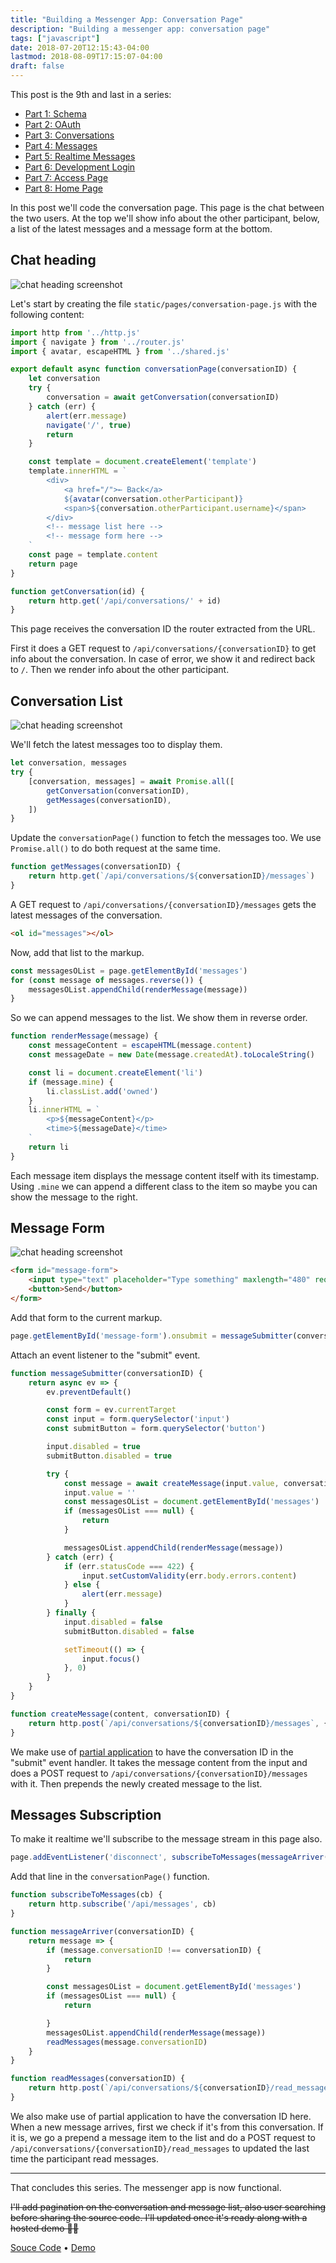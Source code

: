 ```yaml
---
title: "Building a Messenger App: Conversation Page"
description: "Building a messenger app: conversation page"
tags: ["javascript"]
date: 2018-07-20T12:15:43-04:00
lastmod: 2018-08-09T17:15:07-04:00
draft: false
---
```


This post is the 9th and last in a series:

- [Part 1: Schema](/posts/go-messenger-schema/)
- [Part 2: OAuth](/posts/go-messenger-oauth/)
- [Part 3: Conversations](/posts/go-messenger-conversations/)
- [Part 4: Messages](/posts/go-messenger-messages/)
- [Part 5: Realtime Messages](/posts/go-messenger-realtime-messages/)
- [Part 6: Development Login](/posts/go-messenger-dev-login/)
- [Part 7: Access Page](/posts/go-messenger-access-page/)
- [Part 8: Home Page](/posts/go-messenger-home-page/)

In this post we'll code the conversation page. This page is the chat between the two users. At the top we'll show info about the other participant, below, a list of the latest messages and a message form at the bottom.

## Chat heading

![chat heading screenshot](/img/go-messenger-conversation-page/heading.png)

Let's start by creating the file `static/pages/conversation-page.js` with the following content:

```js
import http from '../http.js'
import { navigate } from '../router.js'
import { avatar, escapeHTML } from '../shared.js'

export default async function conversationPage(conversationID) {
    let conversation
    try {
        conversation = await getConversation(conversationID)
    } catch (err) {
        alert(err.message)
        navigate('/', true)
        return
    }

    const template = document.createElement('template')
    template.innerHTML = `
        <div>
            <a href="/">← Back</a>
            ${avatar(conversation.otherParticipant)}
            <span>${conversation.otherParticipant.username}</span>
        </div>
        <!-- message list here -->
        <!-- message form here -->
    `
    const page = template.content
    return page
}

function getConversation(id) {
    return http.get('/api/conversations/' + id)
}
```

This page receives the conversation ID the router extracted from the URL.

First it does a GET request to `/api/conversations/{conversationID}` to get info about the conversation. In case of error, we show it and redirect back to `/`. Then we render info about the other participant.

## Conversation List

![chat heading screenshot](/img/go-messenger-conversation-page/list.png)

We'll fetch the latest messages too to display them.

```js
let conversation, messages
try {
    [conversation, messages] = await Promise.all([
        getConversation(conversationID),
        getMessages(conversationID),
    ])
}
```

Update the `conversationPage()` function to fetch the messages too. We use `Promise.all()` to do both request at the same time.

```js
function getMessages(conversationID) {
    return http.get(`/api/conversations/${conversationID}/messages`)
}
```

A GET request to `/api/conversations/{conversationID}/messages` gets the latest messages of the conversation.

```html
<ol id="messages"></ol>
```

Now, add that list to the markup.

```js
const messagesOList = page.getElementById('messages')
for (const message of messages.reverse()) {
    messagesOList.appendChild(renderMessage(message))
}
```

So we can append messages to the list. We show them in reverse order.

```js
function renderMessage(message) {
    const messageContent = escapeHTML(message.content)
    const messageDate = new Date(message.createdAt).toLocaleString()

    const li = document.createElement('li')
    if (message.mine) {
        li.classList.add('owned')
    }
    li.innerHTML = `
        <p>${messageContent}</p>
        <time>${messageDate}</time>
    `
    return li
}
```

Each message item displays the message content itself with its timestamp. Using `.mine` we can append a different class to the item so maybe you can show the message to the right.

## Message Form

![chat heading screenshot](/img/go-messenger-conversation-page/form.png)

```html
<form id="message-form">
    <input type="text" placeholder="Type something" maxlength="480" required>
    <button>Send</button>
</form>
```

Add that form to the current markup.

```js
page.getElementById('message-form').onsubmit = messageSubmitter(conversationID)
```

Attach an event listener to the "submit" event.

```js
function messageSubmitter(conversationID) {
    return async ev => {
        ev.preventDefault()

        const form = ev.currentTarget
        const input = form.querySelector('input')
        const submitButton = form.querySelector('button')

        input.disabled = true
        submitButton.disabled = true

        try {
            const message = await createMessage(input.value, conversationID)
            input.value = ''
            const messagesOList = document.getElementById('messages')
            if (messagesOList === null) {
                return
            }

            messagesOList.appendChild(renderMessage(message))
        } catch (err) {
            if (err.statusCode === 422) {
                input.setCustomValidity(err.body.errors.content)
            } else {
                alert(err.message)
            }
        } finally {
            input.disabled = false
            submitButton.disabled = false

            setTimeout(() => {
                input.focus()
            }, 0)
        }
    }
}

function createMessage(content, conversationID) {
    return http.post(`/api/conversations/${conversationID}/messages`, { content })
}
```

We make use of [partial application](https://en.wikipedia.org/wiki/Partial_application) to have the conversation ID in the "submit" event handler. It takes the message content from the input and does a POST request to `/api/conversations/{conversationID}/messages` with it. Then prepends the newly created message to the list.

## Messages Subscription

To make it realtime we'll subscribe to the message stream in this page also.

```js
page.addEventListener('disconnect', subscribeToMessages(messageArriver(conversationID)))
```

Add that line in the `conversationPage()` function.

```js
function subscribeToMessages(cb) {
    return http.subscribe('/api/messages', cb)
}

function messageArriver(conversationID) {
    return message => {
        if (message.conversationID !== conversationID) {
            return
        }

        const messagesOList = document.getElementById('messages')
        if (messagesOList === null) {
            return

        }
        messagesOList.appendChild(renderMessage(message))
        readMessages(message.conversationID)
    }
}

function readMessages(conversationID) {
    return http.post(`/api/conversations/${conversationID}/read_messages`)
}
```

We also make use of partial application to have the conversation ID here.
<br>
When a new message arrives, first we check if it's from this conversation. If it is, we go a prepend a message item to the list and do a POST request to `/api/conversations/{conversationID}/read_messages` to updated the last time the participant read messages.

---

That concludes this series. The messenger app is now functional.

~~I'll add pagination on the conversation and message list, also user searching before sharing the source code. I'll updated once it's ready along with a hosted demo 👨‍💻~~

[Souce Code](https://github.com/nicolasparada/go-messenger-demo) • [Demo](https://go-messenger-demo.herokuapp.com/)
